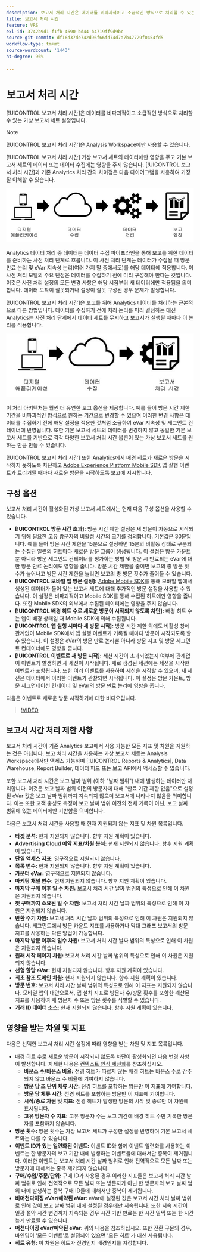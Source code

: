 ```yaml
---
description: 보고서 처리 시간은 데이터를 비파괴적이고 소급적인 방식으로 처리할 수 있는 가상 보고서 세트 설정입니다.
title: 보고서 처리 시간
feature: VRS
exl-id: 3742b9d1-f1fb-4690-bd44-b4719ff9d9bc
source-git-commit: df16d37de742d96f66fd74d7a7b47729f0454fd5
workflow-type: tm+mt
source-wordcount: '1443'
ht-degree: 96%

---
```


# 보고서 처리 시간

[!UICONTROL 보고서 처리 시간]은 데이터를 비파괴적이고 소급적인 방식으로 처리할 수 있는 가상 보고서 세트 설정입니다.

>[!NOTE]
>
>[!UICONTROL 보고서 처리 시간]은 Analysis Workspace에만 사용할 수 있습니다.

[!UICONTROL 보고서 처리 시간] 가상 보고서 세트의 데이터에만 영향을 주고 기본 보고서 세트의 데이터 또는 데이터 수집에는 영향을 주지 않습니다. [!UICONTROL 보고서 처리 시간]과 기존 Analytics 처리 간의 차이점은 다음 다이어그램을 사용하여 가장 잘 이해할 수 있습니다.

![Google1](assets/google1.jpg)

Analytics 데이터 처리 중 데이터는 데이터 수집 파이프라인을 통해 보고를 위한 데이터를 준비하는 사전 처리 단계로 흐릅니다. 이 사전 처리 단계는 데이터가 수집될 때 방문 만료 논리 및 eVar 지속성 논리(여러 가지 말 중에서도)를 해당 데이터에 적용합니다. 이 사전 처리 모델의 주요 단점은 데이터를 수집하기 전에 미리 구성해야 한다는 것입니다. 이것은 사전 처리 설정의 모든 변경 사항은 해당 시점부터 새 데이터에만 적용됨을 의미합니다. 데이터 도착이 잘못되거나 설정이 잘못 구성된 경우 문제가 발생합니다.

[!UICONTROL 보고서 처리 시간]은 보고를 위해 Analytics 데이터를 처리하는 근본적으로 다른 방법입니다. 데이터를 수집하기 전에 처리 논리를 미리 결정하는 대신 Analytics는 사전 처리 단계에서 데이터 세트를 무시하고 보고서가 실행될 때마다 이 논리를 적용합니다.

![Google2](assets/google2.jpg)

이 처리 아키텍처는 훨씬 더 유연한 보고 옵션을 제공합니다. 예를 들어 방문 시간 제한 기간을 비파괴적인 방식으로 원하는 기간으로 변경할 수 있으며 이러한 변경 사항은 데이터를 수집하기 전에 해당 설정을 적용한 것처럼 소급하여 eVar 지속성 및 세그먼트 컨테이너에 반영됩니다. 또한 기본 보고서 세트의 데이터를 변경하지 않고 동일한 기본 보고서 세트를 기반으로 각각 다양한 보고서 처리 시간 옵션이 있는 가상 보고서 세트를 원하는 만큼 만들 수 있습니다.

[!UICONTROL 보고서 처리 시간] 또한 Analytics에서 배경 히트가 새로운 방문을 시작하지 못하도록 차단하고 [Adobe Experience Platform Mobile SDK](https://experienceleague.adobe.com/docs/mobile.html) 앱 실행 이벤트가 트리거될 때마다 새로운 방문을 시작하도록 보고에 지시합니다.

## 구성 옵션

보고서 처리 시간이 활성화된 가상 보고서 세트에서는 현재 다음 구성 옵션을 사용할 수 있습니다.

* **[!UICONTROL 방문 시간 초과]:** 방문 시간 제한 설정은 새 방문이 자동으로 시작되기 위해 필요한 고유 방문자의 비활성 시간의 크기를 정의합니다. 기본값은 30분입니다. 예를 들어 방문 시간 제한을 15분으로 설정하면 15분의 비활동 상태로 구분되는 수집된 일련의 히트마다 새로운 방문 그룹이 생성됩니다. 이 설정은 방문 카운트뿐 아니라 방문 세그먼트 컨테이너를 평가하는 방법 및 방문 시 만료되는 eVar에 대한 방문 만료 논리에도 영향을 줍니다. 방문 시간 제한을 줄이면 보고의 총 방문 횟수가 늘어나고 방문 시간 제한을 늘리면 보고의 총 방문 횟수가 줄어들 수 있습니다.
* **[!UICONTROL 모바일 앱 방문 설정]:** [Adobe Mobile SDK](https://experienceleague.adobe.com/docs/mobile.html)를 통해 모바일 앱에서 생성된 데이터가 들어 있는 보고서 세트에 대해 추가적인 방문 설정을 사용할 수 있습니다. 이 설정은 비파괴적이고 Mobile SDK를 통해 수집된 히트에만 영향을 줍니다. 또한 Mobile SDK의 외부에서 수집된 데이터에는 영향을 주지 않습니다.
* **[!UICONTROL 배경 히트 수로 새로운 방문이 시작되지 않도록 차단]:** 배경 히트 수는 앱이 배경 상태일 때 Mobile SDK에 의해 수집됩니다.
* **[!UICONTROL 앱 실행 시마다 새 방문 시작]:** 방문 시간 제한 외에도 비활성 창에 관계없이 Mobile SDK에서 앱 실행 이벤트가 기록될 때마다 방문이 시작되도록 할 수 있습니다. 이 설정은 eVar의 방문 만료 논리뿐 아니라 방문 지표 및 방문 세그먼트 컨테이너에도 영향을 줍니다.
* **[!UICONTROL 이벤트로 새 방문 시작]:** 세션 시간이 초과되었는지 여부에 관계없이 이벤트가 발생하면 새 세션이 시작됩니다. 새로 생성된 세션에는 세션을 시작한 이벤트가 포함됩니다. 또한 여러 이벤트를 사용하여 세션을 시작할 수 있으며, 새 세션은 데이터에서 이러한 이벤트가 관찰되면 시작됩니다. 이 설정은 방문 카운트, 방문 세그먼테이션 컨테이너 및 eVar의 방문 만료 논리에 영향을 줍니다.

다음은 이벤트로 새로운 방문 시작하기에 대한 비디오입니다.

>[!VIDEO](https://video.tv.adobe.com/v/23129/?quality=12)

## 보고서 시간 처리 제한 사항

보고서 처리 시간이 기존 Analytics 보고에서 사용 가능한 모든 지표 및 차원을 지원하는 것은 아닙니다. 보고 처리 시간을 사용하는 가상 보고서 세트는 Analysis Workspace에서만 액세스 가능하며 [!UICONTROL Reports &amp; Analytics], Data Warehouse, Report Builder, 데이터 피드 또는 보고 API에서 액세스할 수 없습니다.

또한 보고서 처리 시간은 보고 날짜 범위 (이하 &quot;날짜 범위&quot;) 내에 발생하는 데이터만 처리합니다. 이것은 보고 날짜 범위 이전의 방문자에 대해 &quot;만료 기간 제한 없음&quot;으로 설정된 eVar 값은 보고 날짜 범위까지 지속되지 않으며 보고서에 나타나지 않음을 의미합니다. 이는 또한 고객 충성도 측정이 보고 날짜 범위 이전의 전체 기록이 아닌, 보고 날짜 범위에 있는 데이터에만 기반함을 의미합니다.

다음은 보고서 처리 시간을 사용할 때 현재 지원되지 않는 지표 및 차원 목록입니다.

* **타겟 분석:** 현재 지원되지 않습니다. 향후 지원 계획이 있습니다.
* **Advertising Cloud 예약 지표/차원 분석:** 현재 지원되지 않습니다. 향후 지원 계획이 있습니다.
* **단일 액세스 지표:** 영구적으로 지원되지 않습니다.
* **목록 변수:** 현재 지원되지 않습니다. 향후 지원 계획이 있습니다.
* **카운터 eVar:** 영구적으로 지원되지 않습니다.
* **마케팅 채널 변수:** 현재 지원되지 않습니다. 향후 지원 계획이 있습니다.
* **마지막 구매 이후 일 수 차원:** 보고서 처리 시간 날짜 범위의 특성으로 인해 이 차원은 지원되지 않습니다.
* **첫 구매까지 소요된 일 수 차원:** 보고서 처리 시간 날짜 범위의 특성으로 인해 이 차원은 지원되지 않습니다.
* **반환 주기 차원:** 보고서 처리 시간 날짜 범위의 특성으로 인해 이 차원은 지원되지 않습니다. 세그먼트에서 방문 카운트 지표를 사용하거나 막대 그래프 보고서의 방문 지표를 사용하는 다른 방법이 가능합니다.
* **마지막 방문 이후의 일수 차원:** 보고서 처리 시간 날짜 범위의 특성으로 인해 이 차원은 지원되지 않습니다.
* **원래 시작 페이지 차원:** 보고서 처리 시간 날짜 범위의 특성으로 인해 이 차원은 지원되지 않습니다.
* **선형 할당 eVar:** 현재 지원되지 않습니다. 향후 지원 계획이 있습니다.
* **최초 참조 도메인 차원:** 현재 지원되지 않습니다. 향후 지원 계획이 있습니다.
* **방문 번호:** 보고서 처리 시간 날짜 범위의 특성으로 인해 이 지표는 지원되지 않습니다. 모바일 앱의 대안으로서, 앱 설치 지표로 방문자 수/방문 횟수를 포함한 계산된 지표를 사용하여 새 방문자 수 또는 방문 횟수를 식별할 수 있습니다.
* **거래 ID 데이터 소스:** 현재 지원되지 않습니다. 향후 지원 계획이 있습니다.

## 영향을 받는 차원 및 지표

다음은 선택한 보고서 처리 시간 설정에 따라 영향을 받는 차원 및 지표 목록입니다.

* 배경 히트 수로 새로운 방문이 시작되지 않도록 차단이 활성화되면 다음 변경 사항이 발생합니다. 자세한 내용은 [컨텍스트 인식 세션화](vrs-mobile-visit-processing.md)를 참조하십시오.
   * **바운스 수/바운스 비율:** 전경 히트가 따르지 않는 배경 히트는 바운스 수로 간주되지 않고 바운스 수 비율에 기여하지 않습니다.
   * **방문 당 초 단위 체류 시간:** 전경 히트를 포함하는 방문만 이 지표에 기여합니다.
   * **방문 당 체류 시간:** 전경 히트를 포함하는 방문만 이 지표에 기여합니다.
   * **시작/종료 차원 및 지표:** 전경 히트가 발생한 방문의 시작 및 종료만 이 차원에 표시됩니다.
   * **고유 방문자 수 지표:** 고유 방문자 수는 보고 기간에 배경 히트 수만 기록한 방문자를 포함하지 않습니다.
* **방문 횟수:** 방문 횟수는 가상 보고서 세트가 구성한 설정을 반영하며 기본 보고서 세트와는 다를 수 있습니다.
* **이벤트 ID가 있는 일련화된 이벤트:** 이벤트 ID와 함께 이벤트 일련화를 사용하는 이벤트는 한 방문자의 보고 기간 내에 발생하는 이벤트들에 대해서만 중복이 제거됩니다. 이러한 이벤트는 보고서 처리 시간 날짜 범위로 인해 전역적으로 모든 날짜 또는 방문자에 대해서는 중복 제거되지 않습니다.
* **구매/수입/주문/단위:** 구매 ID가 사용된 경우 이러한 지표들은 보고서 처리 시간 날짜 범위로 인해 전역적으로 모든 날짜 또는 방문자가 아닌 한 방문자의 보고 날짜 범위 내에 발생하는 중복 구매 ID들에 대해서만 중복이 제거됩니다.
* **비머천다이징 eVar/예약된 eVar:** eVar에 설정된 값은 보고서 시간 처리 날짜 범위로 인해 값이 보고 날짜 범위 내에 설정된 경우에만 지속됩니다. 또한 지속 시간이 일광 절약 시간 변경까지 지속되는 경우 시간 기반 만료는 한 시간 일찍 또는 한 시간 늦게 만료될 수 있습니다.
* **머천다이징 eVar/예약된 eVar:** 위의 내용을 참조하십시오. 또한 전환 구문의 경우, 바인딩이 &#39;모든 이벤트&#39;로 설정되어 있으면 &#39;모든 히트&#39;가 대신 사용됩니다.
* **히트 유형:** 이 차원은 히트가 전경인지 배경인지를 지정합니다.
